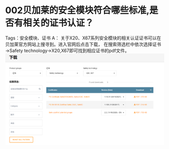 # 002贝加莱的安全模块符合哪些标准,是否有相关的证书认证？
Tags：安全模块、证书
A：
关于X20、X67系列安全模块的相关认证证书可以在贝加莱官方网站上搜寻到。进入官网后点击下载，
在搜索筛选栏中依次选择证书→Safety technology→X20,X67即可找到相应证书的pdf文件。
![Img](./FILES/002贝加莱的安全模块符合哪些标准,是否有相关的证书认证？.md/img-20220530001955.png)
